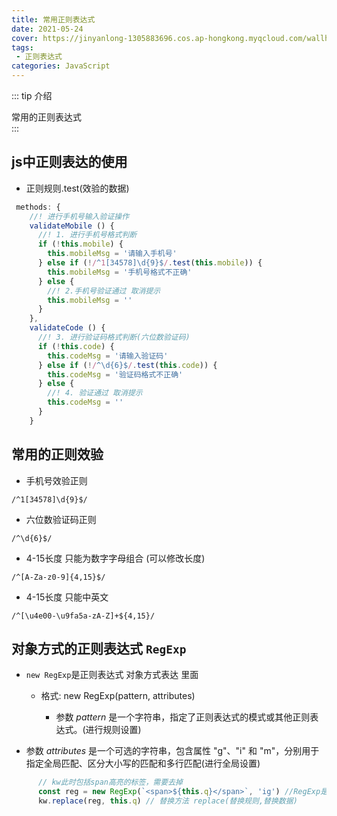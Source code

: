 ```yaml
---
title: 常用正则表达式
date: 2021-05-24
cover: https://jinyanlong-1305883696.cos.ap-hongkong.myqcloud.com/wallhaven-m9opzk.jpg
tags:
 - 正则表达式
categories: JavaScript
---
```


::: tip 介绍

常用的正则表达式<br>
:::

<!-- more -->

## js中正则表达的使用 

* 正则规则.test(效验的数据)

```js
 methods: {
    //! 进行手机号输入验证操作
    validateMobile () {
      //! 1. 进行手机号格式判断
      if (!this.mobile) {
        this.mobileMsg = '请输入手机号'
      } else if (!/^1[34578]\d{9}$/.test(this.mobile)) {
        this.mobileMsg = '手机号格式不正确'
      } else {
        //! 2.手机号验证通过 取消提示
        this.mobileMsg = ''
      }
    },
    validateCode () {
      //! 3. 进行验证码格式判断(六位数验证码)
      if (!this.code) {
        this.codeMsg = '请输入验证码'
      } else if (!/^\d{6}$/.test(this.code)) {
        this.codeMsg = '验证码格式不正确'
      } else {
        //! 4. 验证通过 取消提示
        this.codeMsg = ''
      }
    }
```

## 常用的正则效验

* 手机号效验正则

```正则表达式
/^1[34578]\d{9}$/
```

* 六位数验证码正则

```正则表达式
/^\d{6}$/
```

* 4-15长度 只能为数字字母组合 (可以修改长度)

```
/^[A-Za-z0-9]{4,15}$/
```

* 4-15长度 只能中英文 

```
/^[\u4e00-\u9fa5a-zA-Z]+${4,15}/
```

## 对象方式的正则表达式 `RegExp`

* `new RegExp`是正则表达式 对象方式表达 里面

  * 格式: new RegExp(pattern, attributes)

    * 参数 *pattern* 是一个字符串，指定了正则表达式的模式或其他正则表达式。(进行规则设置)
* 参数 *attributes* 是一个可选的字符串，包含属性 "g"、"i" 和 "m"，分别用于指定全局匹配、区分大小写的匹配和多行匹配(进行全局设置)

```js
      // kw此时包括span高亮的标签，需要去掉
      const reg = new RegExp(`<span>${this.q}</span>`, 'ig') //RegExp是正则表达式 对象模式
   	  kw.replace(reg, this.q) // 替换方法 replace(替换规则,替换数据)
```

